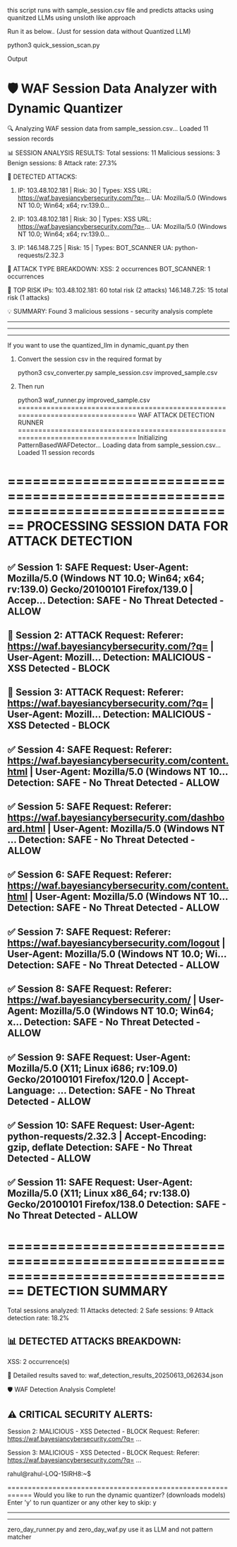 this script runs with sample_session.csv file and predicts attacks using quanitzed LLMs using unsloth like approach

Run it as below.. (Just for session data without Quantized LLM)

python3 quick_session_scan.py 



Output




🛡️  WAF Session Data Analyzer with Dynamic Quantizer
============================================================
🔍 Analyzing WAF session data from sample_session.csv...
Loaded 11 session records

📊 SESSION ANALYSIS RESULTS:
Total sessions: 11
Malicious sessions: 3
Benign sessions: 8
Attack rate: 27.3%

🚨 DETECTED ATTACKS:
1. IP: 103.48.102.181 | Risk: 30 | Types: XSS
   URL: https://waf.bayesiancybersecurity.com/?q=<script>alert('xss')</script>...
   UA: Mozilla/5.0 (Windows NT 10.0; Win64; x64; rv:139.0...

2. IP: 103.48.102.181 | Risk: 30 | Types: XSS
   URL: https://waf.bayesiancybersecurity.com/?q=<script>alert('xss')</script>...
   UA: Mozilla/5.0 (Windows NT 10.0; Win64; x64; rv:139.0...

3. IP: 146.148.7.25 | Risk: 15 | Types: BOT_SCANNER
   UA: python-requests/2.32.3

🎯 ATTACK TYPE BREAKDOWN:
XSS: 2 occurrences
BOT_SCANNER: 1 occurrences

🎯 TOP RISK IPs:
103.48.102.181: 60 total risk (2 attacks)
146.148.7.25: 15 total risk (1 attacks)

💡 SUMMARY:
Found 3 malicious sessions - security analysis complete


--------------------------------------------
----------------------------------------------
-----------------------------------------------

If you want to use the quantized_llm in dynamic_quant.py then

1. Convert the session csv in the required format by


   python3 csv_converter.py sample_session.csv improved_sample.csv

   

3. Then run


   python3 waf_runner.py improved_sample.csv 
================================================================================
WAF ATTACK DETECTION RUNNER
================================================================================
Initializing PatternBasedWAFDetector...
Loading data from sample_session.csv...
Loaded 11 session records

================================================================================
PROCESSING SESSION DATA FOR ATTACK DETECTION
================================================================================

✅ Session 1: SAFE
Request: User-Agent: Mozilla/5.0 (Windows NT 10.0; Win64; x64; rv:139.0) Gecko/20100101 Firefox/139.0 | Accep...
Detection: SAFE - No Threat Detected - ALLOW
------------------------------------------------------------

🚨 Session 2: ATTACK
Request: Referer: https://waf.bayesiancybersecurity.com/?q=<script>alert('xss')</script> | User-Agent: Mozill...
Detection: MALICIOUS - XSS Detected - BLOCK
------------------------------------------------------------

🚨 Session 3: ATTACK
Request: Referer: https://waf.bayesiancybersecurity.com/?q=<script>alert('xss')</script> | User-Agent: Mozill...
Detection: MALICIOUS - XSS Detected - BLOCK
------------------------------------------------------------

✅ Session 4: SAFE
Request: Referer: https://waf.bayesiancybersecurity.com/content.html | User-Agent: Mozilla/5.0 (Windows NT 10...
Detection: SAFE - No Threat Detected - ALLOW
------------------------------------------------------------

✅ Session 5: SAFE
Request: Referer: https://waf.bayesiancybersecurity.com/dashboard.html | User-Agent: Mozilla/5.0 (Windows NT ...
Detection: SAFE - No Threat Detected - ALLOW
------------------------------------------------------------

✅ Session 6: SAFE
Request: Referer: https://waf.bayesiancybersecurity.com/content.html | User-Agent: Mozilla/5.0 (Windows NT 10...
Detection: SAFE - No Threat Detected - ALLOW
------------------------------------------------------------

✅ Session 7: SAFE
Request: Referer: https://waf.bayesiancybersecurity.com/logout | User-Agent: Mozilla/5.0 (Windows NT 10.0; Wi...
Detection: SAFE - No Threat Detected - ALLOW
------------------------------------------------------------

✅ Session 8: SAFE
Request: Referer: https://waf.bayesiancybersecurity.com/ | User-Agent: Mozilla/5.0 (Windows NT 10.0; Win64; x...
Detection: SAFE - No Threat Detected - ALLOW
------------------------------------------------------------

✅ Session 9: SAFE
Request: User-Agent: Mozilla/5.0 (X11; Linux i686; rv:109.0) Gecko/20100101 Firefox/120.0 | Accept-Language: ...
Detection: SAFE - No Threat Detected - ALLOW
------------------------------------------------------------

✅ Session 10: SAFE
Request: User-Agent: python-requests/2.32.3 | Accept-Encoding: gzip, deflate
Detection: SAFE - No Threat Detected - ALLOW
------------------------------------------------------------

✅ Session 11: SAFE
Request: User-Agent: Mozilla/5.0 (X11; Linux x86_64; rv:138.0) Gecko/20100101 Firefox/138.0
Detection: SAFE - No Threat Detected - ALLOW
------------------------------------------------------------

================================================================================
DETECTION SUMMARY
================================================================================
Total sessions analyzed: 11
Attacks detected: 2
Safe sessions: 9
Attack detection rate: 18.2%

📊 DETECTED ATTACKS BREAKDOWN:
----------------------------------------
  XSS: 2 occurrence(s)

💾 Detailed results saved to: waf_detection_results_20250613_062634.json

🛡️  WAF Detection Analysis Complete!

⚠️  CRITICAL SECURITY ALERTS:
----------------------------------------
Session 2: MALICIOUS - XSS Detected - BLOCK
Request: Referer: https://waf.bayesiancybersecurity.com/?q=<script>alert('xss')</script> ...

Session 3: MALICIOUS - XSS Detected - BLOCK
Request: Referer: https://waf.bayesiancybersecurity.com/?q=<script>alert('xss')</script> ...

rahul@rahul-LOQ-15IRH8:~$ 



============================================================
Would you like to run the dynamic quantizer? (downloads models)
Enter 'y' to run quantizer or any other key to skip: y


------------------
-------------------

zero_day_runner.py and zero_day_waf.py use it as LLM and not pattern matcher
